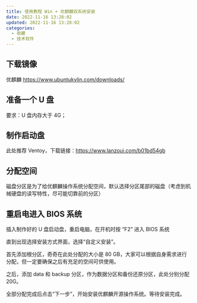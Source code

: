 ```yaml
---
title: 使用教程 Win + 优麒麟双系统安装
date: 2022-11-16 13:28:02
updated: 2022-11-16 13:28:02
categories:
  - 收藏
  - 技术软件
---
```


## 下载镜像

优麒麟
<https://www.ubuntukylin.com/downloads/>

## 准备一个 U 盘

要求：U 盘内存大于 4G；

## 制作启动盘

此处推荐 Ventoy，下载链接：<https://www.lanzoui.com/b01bd54gb>

## 分配空间

磁盘分区是为了给优麒麟操作系统分配空间，默认选择分区尾部的磁盘（考虑到机械硬盘的读写特性，尽可能切靠前的分区）

## 重启电进入 BIOS 系统

插入制作好的 U 盘启动盘，重启电脑，在开机时按 “F2” 进入 BIOS 系统

直到出现选择安装方式界面，选择“自定义安装”。

首先添加根分区，奇奇在此处分配的大小是 80 GB，大家可以根据自身需求进行分配，但一定要确保之后有充足的空间可供使用。

之后，添加 data 和 backup 分区，作为数据分区和备份还原分区，此处分别分配 20G。

全部分配完成后点击“下一步”，开始安装优麒麟开源操作系统。等待安装完成。
